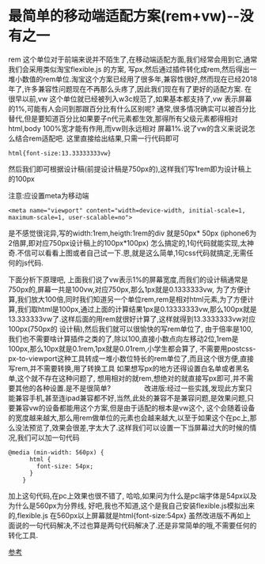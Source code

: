 # 最简单的移动端适配方案(rem+vw)--没有之一

rem 这个单位对于前端来说并不陌生了,在移动端适配方面,我们经常会用到它,通常我们会采用类似淘宝flexible.js 的方案, 写px,然后通过插件转化成rem,然后得出一堆小数值的rem单位.淘宝这个方案已经用了很多年,兼容性很好,然而现在已经2018年了,许多兼容性问题现在不再那么头疼了,因此我们现在有了更好的适配方案.
在很早以前,vw 这个单位就已经被列入w3c规范了,如果基本都支持了,vw 表示屏幕的1%,可能有人会问到那跟百分比有什么区别呢? 通常,很多情况确实可以被百分比替代,但是要知道百分比如果要子n代元素都生效,那得所有父级元素都得相对html,body 100%宽才能有作用,而vw则永远相对 屏幕1%.说了vw的含义来说说怎么结合rem适配吧.
这里直接给出结果,只需一行代码即可
```
html{font-size:13.33333333vw}
```
然后我们即可根据设计稿(前提设计稿是750px的),这样我们写1rem即为设计稿上的100px

注意:应设置meta为移动端
```
<meta name="viewport" content="width=device-width, initial-scale=1, maximum-scale=1, user-scalable=no">
```
是不感觉很诧异,写的width:1rem,heigth:1rem的div 就是50px* 50px (iphone6为2倍屏,即对应750px设计稿上的100px*100px) 怎么搞定的,1句代码就能实现,太神奇.不信可以看看上图或者自己试一下.恩,就是这么简单,1句css代码就搞定,无需任何的js代码.

下面分析下原理吧, 上面我们说了vw表示1%的屏幕宽度,而我们的设计稿通常是750px的,屏幕一共是100vw,对应750px,那么1px就是0.1333333vw, 为了方便计算,我们放大100倍,同时我们知道另一个单位rem,rem是相对html元素,为了方便计算,我们取html是100px,通过上面的计算结果1px是0.13333333vw,那么100px就是13.333333vw了.这样后面的用rem就很好计算了,这样就得到13.3333333vw对应100px(750px的 设计稿),然后我们就可以很愉快的写rem单位了, 由于倍率是100,我们也不需要啥计算插件之类的了,除以100,直接小数点向左移动2位,1rem是100px,那么10px就是0.1rem,1px就是0.01rem,小学生都会算了, 不需要用postcss-px-to-viewport这种工具转成一堆小数位特长的rem单位了,而且这个很方便,直接写rem,并不需要转换,用了转换工具 如果想写px的地方还得设置白名单或者黑名单,这个就不存在这种问题了, 想用相对的就rem,想绝对的就直接写px即可,并不需要其他的各种设置.是不是很简单?
  
   改进版:经过一些实践,发现此方案只能兼容手机,甚至连ipad兼容都不好,当然,此处的兼容不是兼容问题,是效果问题,只要兼容vw的设备都能用这个方案,但是由于适配的根本是vw这个, 这个会随着设备的宽度越来越大,那么用rem做单位的元素也会越来越大,以至于如果这个在pc上,那么没法预览了,效果会很差,字太大了.这样我们可以设置一下当屏幕过大的时候的情况,我们可以加一句代码
```
@media (min-width: 560px) {
      html {
        font-size: 54px;
      }
    }
```
加上这句代码,在pc上效果也很不错了, 哈哈,如果问为什么是pc端字体是54px以及为什么是560px为分界线, 好吧,我也不知道,这个是我自己安装flexible.js模拟出来的,flexible.js 在560px以上屏幕就是html{font-size:54px}
虽然改进版不再如上面说的一句代码解决,不过也算是两句代码解决了.还是非常简单的哦,不需要任何的转化工具.

[参考](https://juejin.im/post/5ad4bcdd6fb9a028e33bedab)
